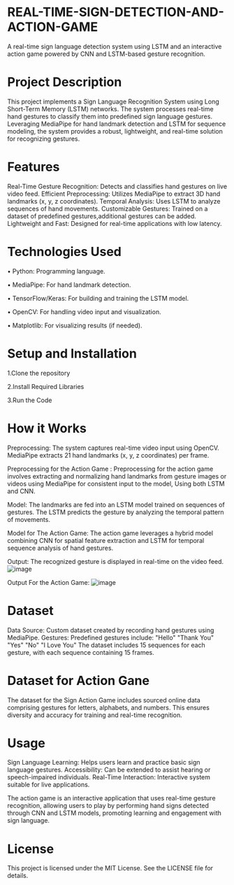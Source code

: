 # REAL-TIME-SIGN-DETECTION-AND-ACTION-GAME
A real-time sign language detection system using LSTM and an interactive action game powered by CNN and LSTM-based gesture recognition.


# Project Description
This project implements a Sign Language Recognition System using Long Short-Term Memory (LSTM) networks. The system processes real-time hand gestures to classify them into predefined sign language gestures. Leveraging MediaPipe for hand landmark detection and LSTM for sequence modeling, the system provides a robust, lightweight, and real-time solution for recognizing gestures.

# Features
Real-Time Gesture Recognition: Detects and classifies hand gestures on live video feed.
Efficient Preprocessing: Utilizes MediaPipe to extract 3D hand landmarks (x, y, z coordinates).
Temporal Analysis: Uses LSTM to analyze sequences of hand movements.
Customizable Gestures: Trained on a dataset of predefined gestures,additional gestures can be added.
Lightweight and Fast: Designed for real-time applications with low latency.

# Technologies Used

•	Python: Programming language.

•	MediaPipe: For hand landmark detection.

•	TensorFlow/Keras: For building and training the LSTM model.

•	OpenCV: For handling video input and visualization.

•	Matplotlib: For visualizing results (if needed).

# Setup and Installation
1.Clone the repository

2.Install Required Libraries

3.Run the Code

# How it Works
Preprocessing: 
The system captures real-time video input using OpenCV.
MediaPipe extracts 21 hand landmarks (x, y, z coordinates) per frame.

Preprocessing for the Action Game :
Preprocessing for the action game involves extracting and normalizing hand landmarks from gesture images or videos using MediaPipe for consistent input to the model, Using both LSTM and CNN.

Model:
The landmarks are fed into an LSTM model trained on sequences of gestures.
The LSTM predicts the gesture by analyzing the temporal pattern of movements.

Model for The Action Game:
The action game leverages a hybrid model combining CNN for spatial feature extraction and LSTM for temporal sequence analysis of hand gestures.

Output:
The recognized gesture is displayed in real-time on the video feed.
![image](https://github.com/user-attachments/assets/8eda02b6-da2c-4208-a4fb-40b1fbf93f55)

Output For the Action Game:
![image](https://github.com/user-attachments/assets/55f84d27-11df-422d-84ed-473a0d8948b7)


# Dataset
Data Source: Custom dataset created by recording hand gestures using MediaPipe.
Gestures: Predefined gestures include:
"Hello"
"Thank You"
"Yes"
"No"
"I Love You"
The dataset includes 15 sequences for each gesture, with each sequence containing 15 frames.

# Dataset for Action Gane 
The dataset for the Sign Action Game includes sourced online data comprising gestures for letters, alphabets, and numbers. This ensures diversity and accuracy for training and real-time recognition.

# Usage
Sign Language Learning: Helps users learn and practice basic sign language gestures.
Accessibility: Can be extended to assist hearing or speech-impaired individuals.
Real-Time Interaction: Interactive system suitable for live applications.

The action game is an interactive application that uses real-time gesture recognition, allowing users to play by performing hand signs detected through CNN and LSTM models, promoting learning and engagement with sign language.

# License
This project is licensed under the MIT License. See the LICENSE file for details.

